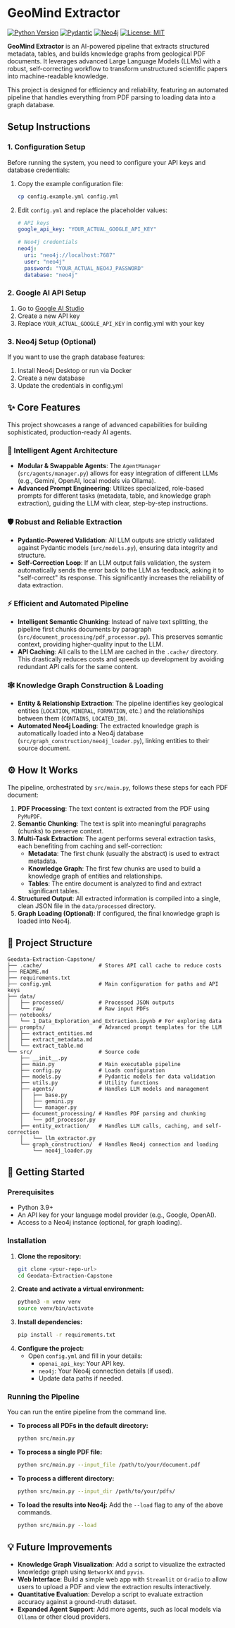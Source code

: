 # GeoMind Extractor

[![Python Version](https://img.shields.io/badge/Python-3.9%2B-blue.svg)](https://www.python.org/downloads/)
[![Pydantic](https://img.shields.io/badge/Pydantic-v2-orange)](https://pydantic-docs.helpmanual.io/)
[![Neo4j](https://img.shields.io/badge/Neo4j-Supported-blue.svg)](https://neo4j.com/)
[![License: MIT](https://img.shields.io/badge/License-MIT-yellow.svg)](https://opensource.org/licenses/MIT)

**GeoMind Extractor** is an AI-powered pipeline that extracts structured metadata, tables, and builds knowledge graphs from geological PDF documents. It leverages advanced Large Language Models (LLMs) with a robust, self-correcting workflow to transform unstructured scientific papers into machine-readable knowledge.

This project is designed for efficiency and reliability, featuring an automated pipeline that handles everything from PDF parsing to loading data into a graph database.

## Setup Instructions

### 1. Configuration Setup

Before running the system, you need to configure your API keys and database credentials:

1. Copy the example configuration file:
   ```bash
   cp config.example.yml config.yml
   ```

2. Edit `config.yml` and replace the placeholder values:
   ```yaml
   # API keys
   google_api_key: "YOUR_ACTUAL_GOOGLE_API_KEY"
   
   # Neo4j credentials
   neo4j:
     uri: "neo4j://localhost:7687"
     user: "neo4j"
     password: "YOUR_ACTUAL_NEO4J_PASSWORD"
     database: "neo4j"
   ```

### 2. Google AI API Setup

1. Go to [Google AI Studio](https://aistudio.google.com/)
2. Create a new API key
3. Replace `YOUR_ACTUAL_GOOGLE_API_KEY` in config.yml with your key

### 3. Neo4j Setup (Optional)

If you want to use the graph database features:

1. Install Neo4j Desktop or run via Docker
2. Create a new database
3. Update the credentials in config.yml

## ✨ Core Features

This project showcases a range of advanced capabilities for building sophisticated, production-ready AI agents.

### 🧠 Intelligent Agent Architecture
- **Modular & Swappable Agents**: The `AgentManager` (`src/agents/manager.py`) allows for easy integration of different LLMs (e.g., Gemini, OpenAI, local models via Ollama).
- **Advanced Prompt Engineering**: Utilizes specialized, role-based prompts for different tasks (metadata, table, and knowledge graph extraction), guiding the LLM with clear, step-by-step instructions.

### 🛡️ Robust and Reliable Extraction
- **Pydantic-Powered Validation**: All LLM outputs are strictly validated against Pydantic models (`src/models.py`), ensuring data integrity and structure.
- **Self-Correction Loop**: If an LLM output fails validation, the system automatically sends the error back to the LLM as feedback, asking it to "self-correct" its response. This significantly increases the reliability of data extraction.

### ⚡ Efficient and Automated Pipeline
- **Intelligent Semantic Chunking**: Instead of naive text splitting, the pipeline first chunks documents by paragraph (`src/document_processing/pdf_processor.py`). This preserves semantic context, providing higher-quality input to the LLM.
- **API Caching**: All calls to the LLM are cached in the `.cache/` directory. This drastically reduces costs and speeds up development by avoiding redundant API calls for the same content.

### 🕸️ Knowledge Graph Construction & Loading
- **Entity & Relationship Extraction**: The pipeline identifies key geological entities (`LOCATION`, `MINERAL`, `FORMATION`, etc.) and the relationships between them (`CONTAINS`, `LOCATED_IN`).
- **Automated Neo4j Loading**: The extracted knowledge graph is automatically loaded into a Neo4j database (`src/graph_construction/neo4j_loader.py`), linking entities to their source document.

## ⚙️ How It Works

The pipeline, orchestrated by `src/main.py`, follows these steps for each PDF document:

1.  **PDF Processing**: The text content is extracted from the PDF using `PyMuPDF`.
2.  **Semantic Chunking**: The text is split into meaningful paragraphs (chunks) to preserve context.
3.  **Multi-Task Extraction**: The agent performs several extraction tasks, each benefiting from caching and self-correction:
    -   **Metadata**: The first chunk (usually the abstract) is used to extract metadata.
    -   **Knowledge Graph**: The first few chunks are used to build a knowledge graph of entities and relationships.
    -   **Tables**: The entire document is analyzed to find and extract significant tables.
4.  **Structured Output**: All extracted information is compiled into a single, clean JSON file in the `data/processed` directory.
5.  **Graph Loading (Optional)**: If configured, the final knowledge graph is loaded into Neo4j.

## 📂 Project Structure

```
Geodata-Extraction-Capstone/
├── .cache/                  # Stores API call cache to reduce costs
├── README.md
├── requirements.txt
├── config.yml               # Main configuration for paths and API keys
├── data/
│   ├── processed/           # Processed JSON outputs
│   └── raw/                 # Raw input PDFs
├── notebooks/
│   └── 1_Data_Exploration_and_Extraction.ipynb # For exploring data
├── prompts/                 # Advanced prompt templates for the LLM
│   ├── extract_entities.md
│   ├── extract_metadata.md
│   └── extract_table.md
└── src/                     # Source code
    ├── __init__.py
    ├── main.py              # Main executable pipeline
    ├── config.py            # Loads configuration
    ├── models.py            # Pydantic models for data validation
    ├── utils.py             # Utility functions
    ├── agents/              # Handles LLM models and management
    │   ├── base.py
    │   ├── gemini.py
    │   └── manager.py
    ├── document_processing/ # Handles PDF parsing and chunking
    │   └── pdf_processor.py
    ├── entity_extraction/   # Handles LLM calls, caching, and self-correction
    │   └── llm_extractor.py
    └── graph_construction/  # Handles Neo4j connection and loading
        └── neo4j_loader.py
```

## 🚀 Getting Started

### Prerequisites
- Python 3.9+
- An API key for your language model provider (e.g., Google, OpenAI).
- Access to a Neo4j instance (optional, for graph loading).

### Installation
1.  **Clone the repository:**
    ```bash
    git clone <your-repo-url>
    cd Geodata-Extraction-Capstone
    ```
2.  **Create and activate a virtual environment:**
    ```bash
    python3 -m venv venv
    source venv/bin/activate
    ```
3.  **Install dependencies:**
    ```bash
    pip install -r requirements.txt
    ```
4.  **Configure the project:**
    - Open `config.yml` and fill in your details:
        - `openai_api_key`: Your API key.
        - `neo4j`: Your Neo4j connection details (if used).
        - Update data paths if needed.

### Running the Pipeline
You can run the entire pipeline from the command line.

-   **To process all PDFs in the default directory:**
    ```bash
    python src/main.py
    ```
-   **To process a single PDF file:**
    ```bash
    python src/main.py --input_file /path/to/your/document.pdf
    ```
-   **To process a different directory:**
    ```bash
    python src/main.py --input_dir /path/to/your/pdfs/
    ```
-   **To load the results into Neo4j:**
    Add the `--load` flag to any of the above commands.
    ```bash
    python src/main.py --load
    ```

## 💡 Future Improvements
- **Knowledge Graph Visualization**: Add a script to visualize the extracted knowledge graph using `NetworkX` and `pyvis`.
- **Web Interface**: Build a simple web app with `Streamlit` or `Gradio` to allow users to upload a PDF and view the extraction results interactively.
- **Quantitative Evaluation**: Develop a script to evaluate extraction accuracy against a ground-truth dataset.
- **Expanded Agent Support**: Add more agents, such as local models via `Ollama` or other cloud providers.